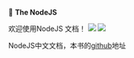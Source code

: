 :whale:   **The NodeJS**

欢迎使用NodeJS 文档！ [![](https://img.shields.io/github/forks/0532/nodejs.svg)](https://github.com/0532/nodejs/network) [![](https://img.shields.io/github/stars/jaywcjlove/hotkeys.svg)](https://github.com/0532/nodejs/stargazers)

NodeJS中文文档，本书的[github](https://github.com/0532/nodejs)地址
